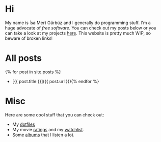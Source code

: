 # Hi
My name is İsa Mert Gürbüz and I generally do programming stuff. I'm a huge advocate of _free software_. You can check out my posts below or you can take a look at my projects [here](/projects). This website is pretty much WIP, so beware of broken links!

# All posts
{% for post in site.posts %}
- [{{ post.title }}]({{ post.url }}){% endfor %}

# Misc
Here are some cool stuff that you can check out:
- My [dotfiles](https://github.com/isamert/dotfiles)
- My movie [ratings](https://www.imdb.com/user/ur51538143/ratings) and my [watchlist](https://www.imdb.com/user/ur51538143/watchlist).
- Some [albums](https://www.youtube.com/playlist?list=PLXawKvexOu0pMf6ttp5Ta-EqimUFrrDlq) that I listen a lot.
